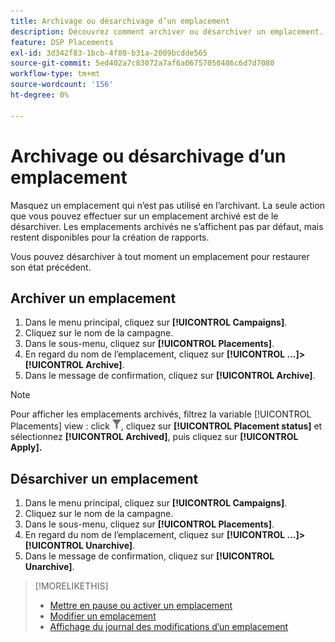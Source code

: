 ```yaml
---
title: Archivage ou désarchivage d’un emplacement
description: Découvrez comment archiver ou désarchiver un emplacement.
feature: DSP Placements
exl-id: 3d342f83-1bcb-4f80-b31a-2009bcdde565
source-git-commit: 5ed402a7c83072a7af6a06757050486c6d7d7080
workflow-type: tm+mt
source-wordcount: '156'
ht-degree: 0%

---
```


# Archivage ou désarchivage d’un emplacement

<!-- Some placements don't have this option. Clarify which placement types aren't eligible -- is it PG placements, or all placements using private inventory? And anything else?  -->

Masquez un emplacement qui n’est pas utilisé en l’archivant. La seule action que vous pouvez effectuer sur un emplacement archivé est de le désarchiver. Les emplacements archivés ne s’affichent pas par défaut, mais restent disponibles pour la création de rapports.

Vous pouvez désarchiver à tout moment un emplacement pour restaurer son état précédent.

## Archiver un emplacement

1. Dans le menu principal, cliquez sur **[!UICONTROL Campaigns]**.
1. Cliquez sur le nom de la campagne.
1. Dans le sous-menu, cliquez sur **[!UICONTROL Placements]**.
1. En regard du nom de l’emplacement, cliquez sur  **[!UICONTROL ...]>[!UICONTROL Archive]**.
1. Dans le message de confirmation, cliquez sur **[!UICONTROL Archive]**.

>[!NOTE]
>
>Pour afficher les emplacements archivés, filtrez la variable [!UICONTROL Placements] view : click ![Bouton Filtrer](/help/dsp/assets/filter.png), cliquez sur **[!UICONTROL Placement status]** et sélectionnez **[!UICONTROL Archived]**, puis cliquez sur **[!UICONTROL Apply].**

## Désarchiver un emplacement

1. Dans le menu principal, cliquez sur **[!UICONTROL Campaigns]**.
1. Cliquez sur le nom de la campagne.
1. Dans le sous-menu, cliquez sur **[!UICONTROL Placements]**.
1. En regard du nom de l’emplacement, cliquez sur  **[!UICONTROL ...]>[!UICONTROL Unarchive]**.
1. Dans le message de confirmation, cliquez sur **[!UICONTROL Unarchive]**.

>[!MORELIKETHIS]
>
>* [Mettre en pause ou activer un emplacement](placement-pause-activate.md)
>* [Modifier un emplacement](placement-edit.md)
>* [Affichage du journal des modifications d’un emplacement](placement-change-log.md)

